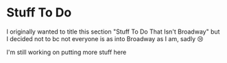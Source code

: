 # Stuff To Do

I originally wanted to title this section "Stuff To Do That Isn't Broadway" but I decided not to bc not 
everyone is as into Broadway as I am, sadly 😢

I'm still working on putting more stuff here
